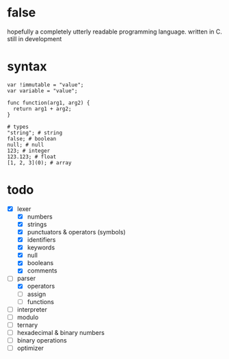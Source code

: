 # false

hopefully a completely utterly readable programming language. written in C.  
still in development

# syntax

```
var !immutable = "value";
var variable = "value";

func function(arg1, arg2) {
  return arg1 + arg2;
}

# types
"string"; # string
false; # boolean
null; # null
123; # integer
123.123; # float
[1, 2, 3](0); # array
```

# todo

- [x] lexer
  - [x] numbers
  - [x] strings
  - [x] punctuators & operators (symbols)
  - [x] identifiers
  - [x] keywords
  - [x] null
  - [x] booleans
  - [x] comments
- [ ] parser
  - [x] operators
  - [ ] assign
  - [ ] functions
- [ ] interpreter
- [ ] modulo
- [ ] ternary
- [ ] hexadecimal & binary numbers
- [ ] binary operations
- [ ] optimizer
